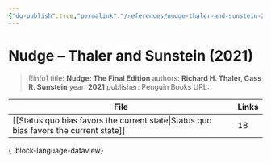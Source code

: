 ```yaml
---
{"dg-publish":true,"permalink":"/references/nudge-thaler-and-sunstein-2021/"}
---
```



# Nudge – Thaler and Sunstein (2021)

> [!info]
> title: **Nudge: The Final Edition**
> authors: **Richard H. Thaler, Cass R. Sunstein**
> year: **2021**
> publisher: Penguin Books
> URL: 



| File                                                                                      | Links |
| ----------------------------------------------------------------------------------------- | ----- |
| [[Status quo bias favors the current state\|Status quo bias favors the current state]] | 18    |

{ .block-language-dataview}
